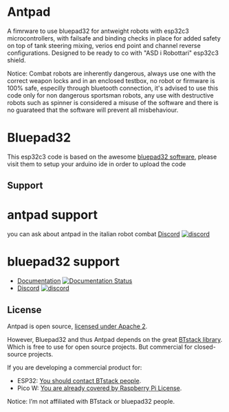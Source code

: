 # Antpad
A fimrware to use bluepad32 for antweight robots with esp32c3 microcontrollers, with failsafe and binding checks in place for added safety on top of tank steering mixing, verios end point and channel reverse configurations. Designed to be ready to co with "ASD i Robottari" esp32c3 shield.

Notice:
Combat robots are inherently dangerous, always use one with the correct weapon locks and in an enclosed testbox, no robot or firmware is 100% safe, especilly through bluetooth connection, it's advised to use this code only for non dangerous sportsman robots, any use with destructive robots such as spinner is considered a misuse of the software and there is no guarateed that the software will prevent all misbehaviour.

# Bluepad32

This esp32c3 code is based on the awesome [bluepad32 software][bluepad32-github], please visit them to setup your arduino ide in order to upload the code 

## Support

# antpad support
you can ask about antpad in the italian robot combat [Discord][discord_bp32] [![discord](https://img.shields.io/discord/775177861665521725.svg)](https://discord.gg/zKuerqs6EP)


# bluepad32 support
* [Documentation][docs] [![Documentation Status](https://readthedocs.org/projects/bluepad32/badge/?version=latest)](https://bluepad32.readthedocs.io/?badge=latest)
* [Discord][discord_bp32] [![discord](https://img.shields.io/discord/775177861665521725.svg)](https://discord.gg/r5aMn6Cw5q)

[docs]: https://bluepad32.readthedocs.io/

[discord_bp32]: https://discord.gg/r5aMn6Cw5q
[discord]: https://discord.gg/zKuerqs6EP


## License

Antpad is open source, [licensed under Apache 2][apache2].

However, Bluepad32 and thus Antpad depends on the great [BTstack library][btstack-github]. Which is free to use for
open source projects. But commercial for closed-source projects.

If you are developing a commercial product for:

- ESP32: [You should contact BTstack people][btstack-homepage].
- Pico W: [You are already covered by Raspberry Pi License][rpi-btstack-license].

Notice: I’m not affiliated with BTstack or bluepad32 people.

[btstack-github]: https://github.com/bluekitchen/btstack

[apache2]: https://www.apache.org/licenses/LICENSE-2.0

[btstack-homepage]: https://bluekitchen-gmbh.com/

[rpi-btstack-license]: https://github.com/raspberrypi/pico-sdk/blob/master/src/rp2_common/pico_btstack/LICENSE.RP

[bluepad32-github]: https://github.com/ricardoquesada/bluepad32